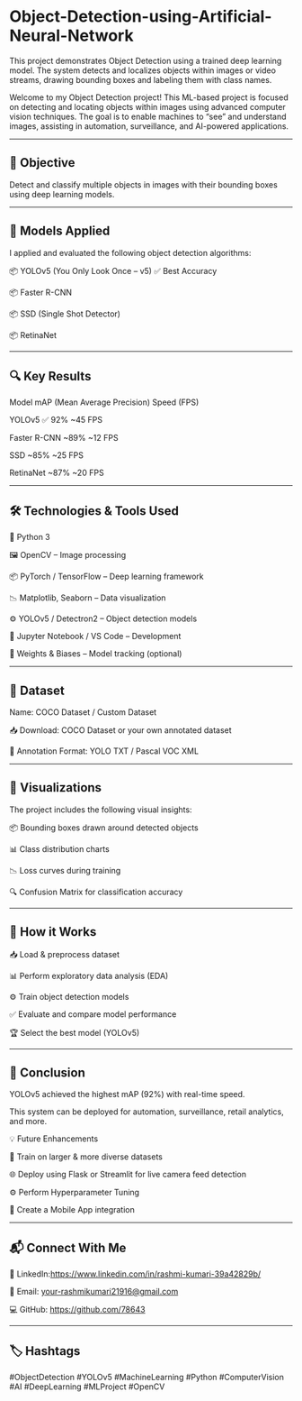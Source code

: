 # Object-Detection-using-Artificial-Neural-Network
This project demonstrates Object Detection using a trained deep learning model. The system detects and localizes objects within images or video streams, drawing bounding boxes and labeling them with class names.

Welcome to my Object Detection project! This ML-based project is focused on detecting and locating objects within images using advanced computer vision techniques. The goal is to enable machines to “see” and understand images, assisting in automation, surveillance, and AI-powered applications.

---
## **🚀 Objective**


Detect and classify multiple objects in images with their bounding boxes using deep learning models.


---
## **🧪 Models Applied**


I applied and evaluated the following object detection algorithms:

📦 YOLOv5 (You Only Look Once – v5) ✅ Best Accuracy

📦 Faster R-CNN

📦 SSD (Single Shot Detector)

📦 RetinaNet

---
## **🔍 Key Results**

Model	mAP (Mean Average Precision)	Speed (FPS)

YOLOv5	✅ 92%	~45 FPS

Faster R-CNN	~89%	~12 FPS

SSD	~85%	~25 FPS

RetinaNet	~87%	~20 FPS

---
## **🛠️ Technologies & Tools Used**

🐍 Python 3

🖼️ OpenCV – Image processing

📦 PyTorch / TensorFlow – Deep learning framework

📉 Matplotlib, Seaborn – Data visualization

⚙️ YOLOv5 / Detectron2 – Object detection models

🧪 Jupyter Notebook / VS Code – Development

💾 Weights & Biases – Model tracking (optional)

---
## **📂 Dataset**

Name: COCO Dataset / Custom Dataset

📥 Download: COCO Dataset or your own annotated dataset

📝 Annotation Format: YOLO TXT / Pascal VOC XML

---
## **📸 Visualizations**

The project includes the following visual insights:

📦 Bounding boxes drawn around detected objects

📊 Class distribution charts

📉 Loss curves during training

🔍 Confusion Matrix for classification accuracy

---
## **🧠 How it Works**
📥 Load & preprocess dataset

📊 Perform exploratory data analysis (EDA)

⚙️ Train object detection models

✅ Evaluate and compare model performance

🏆 Select the best model (YOLOv5)

---
## **📌 Conclusion**

YOLOv5 achieved the highest mAP (92%) with real-time speed.

This system can be deployed for automation, surveillance, retail analytics, and more.

💡 Future Enhancements

🧠 Train on larger & more diverse datasets

🌐 Deploy using Flask or Streamlit for live camera feed detection

⚙️ Perform Hyperparameter Tuning

📱 Create a Mobile App integration

---
## **📬 Connect With Me**

🔗 LinkedIn:https://www.linkedin.com/in/rashmi-kumari-39a42829b/

📧 Email: your-rashmikumari21916@gmail.com

💻 GitHub: https://github.com/78643 

---
## 🏷️ Hashtags
#ObjectDetection #YOLOv5 #MachineLearning #Python #ComputerVision #AI #DeepLearning #MLProject #OpenCV
